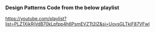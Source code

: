 ### Design Patterns Code from the below playlist
https://youtube.com/playlist?list=PLZ1XikRjVdB70kLpfpp4h6PsmEVZTt2lZ&si=UovsGLTkiF87VFwl
